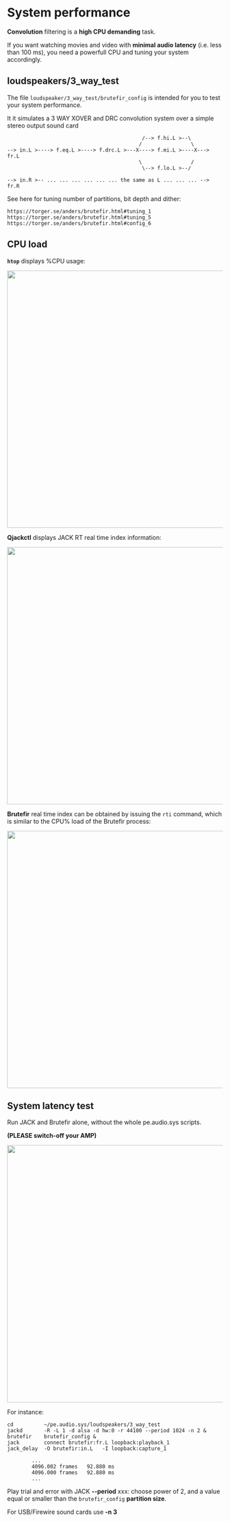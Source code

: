 # System performance

**Convolution** filtering is a **high CPU demanding** task.

If you want watching movies and video with **minimal audio latency** (i.e. less than 100 ms), you need a powerfull CPU and tuning your system accordingly.

## loudspeakers/3_way_test

The file `loudspeaker/3_way_test/brutefir_config` is intended for you to test your system performance.

It it simulates a 3 WAY XOVER and DRC convolution system over a simple stereo output sound card


                                                /--> f.hi.L >--\
                                               /                \
    --> in.L >----> f.eq.L >----> f.drc.L >---X----> f.mi.L >----X---> fr.L
                                               \                /
                                                \--> f.lo.L >--/

    --> in.R >-- ... ... ... ... ... ... the same as L ... ... ... --> fr.R


See here for tuning number of partitions, bit depth and dither:

    https://torger.se/anders/brutefir.html#tuning_1
    https://torger.se/anders/brutefir.html#tuning_5
    https://torger.se/anders/brutefir.html#config_6


## CPU load

**`htop`** displays %CPU usage:

<a href="url"><img src="https://github.com/Rsantct/pe.audio.sys/blob/master/pe.audio.sys/doc/images/htop.png" align="center" width="600" ></a>


**Qjackctl** displays JACK RT real time index information:

<a href="url"><img src="https://github.com/Rsantct/pe.audio.sys/blob/master/pe.audio.sys/doc/images/qjackctl_RT_index.png" align="center" width="600" ></a>


**Brutefir** real time index can be obtained by issuing the `rti` command, which is similar to the CPU% load of the Brutefir process:

<a href="url"><img src="https://github.com/Rsantct/pe.audio.sys/blob/master/pe.audio.sys/doc/images/bf_rti.png" align="center" width="600" ></a>



## System latency test

Run JACK and Brutefir alone, without the whole pe.audio.sys scripts. 

**(PLEASE switch-off your AMP)**

<a href="url"><img src="https://github.com/Rsantct/pe.audio.sys/blob/master/pe.audio.sys/doc/images/testing_latency.png" align="center" width="600" ></a>

For instance:

    cd          ~/pe.audio.sys/loudspeakers/3_way_test
    jackd       -R -L 1 -d alsa -d hw:0 -r 44100 --period 1024 -n 2 &
    brutefir    brutefir_config &
    jack        connect brutefir:fr.L loopback:playback_1
    jack_delay  -O brutefir:in.L   -I loopback:capture_1
    
            ...    
            4096.002 frames   92.880 ms
            4096.000 frames   92.880 ms
            ...

Play trial and error with JACK **--period** xxx: choose power of 2, and a value equal or smaller than the `brutefir_config` **partition size**.

For USB/Firewire sound cards use **-n 3**


